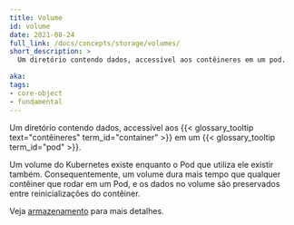 ```yaml
---
title: Volume
id: volume
date: 2021-08-24
full_link: /docs/concepts/storage/volumes/
short_description: >
  Um diretório contendo dados, accessível aos contêineres em um pod.

aka:
tags:
- core-object
- fundamental
---
```

 Um diretório contendo dados, accessível aos {{< glossary_tooltip text="contêineres" term_id="container" >}} em um {{< glossary_tooltip term_id="pod" >}}.

<!--more-->

Um volume do Kubernetes existe enquanto o Pod que utiliza ele existir também. Consequentemente, um volume dura mais tempo que qualquer contêiner que rodar em um Pod, e os dados no volume são preservados entre reinicializações do contêiner.

Veja [armazenamento](/docs/concepts/storage/) para mais detalhes.
